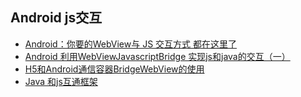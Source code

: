
## Android js交互

- [Android：你要的WebView与 JS 交互方式 都在这里了](https://blog.csdn.net/carson_ho/article/details/64904691)
- [Android 利用WebViewJavascriptBridge 实现js和java的交互（一）](https://blog.csdn.net/sk719887916/article/details/47189607)
- [H5和Android通信容器BridgeWebView的使用](https://blog.csdn.net/mwq384807683/article/details/53945751)
- [Java 和js互通框架 ](https://github.com/Tamicer/JsBridge-Android)